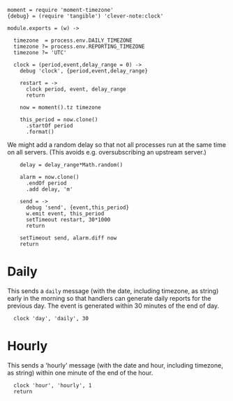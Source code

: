     moment = require 'moment-timezone'
    {debug} = (require 'tangible') 'clever-note:clock'

    module.exports = (w) ->

      timezone  = process.env.DAILY_TIMEZONE
      timezone ?= process.env.REPORTING_TIMEZONE
      timezone ?= 'UTC'

      clock = (period,event,delay_range = 0) ->
        debug 'clock', {period,event,delay_range}

        restart = ->
          clock period, event, delay_range
          return

        now = moment().tz timezone

        this_period = now.clone()
          .startOf period
          .format()

We might add a random delay so that not all processes run at the same time on all servers. (This avoids e.g. oversubscribing an upstream server.)

        delay = delay_range*Math.random()

        alarm = now.clone()
          .endOf period
          .add delay, 'm'

        send = ->
          debug 'send', {event,this_period}
          w.emit event, this_period
          setTimeout restart, 30*1000
          return

        setTimeout send, alarm.diff now
        return

Daily
=====

This sends a `daily` message (with the date, including timezone, as string) early in the morning so that handlers can generate daily reports for the previous day. The event is generated within 30 minutes of the end of day.

      clock 'day', 'daily', 30

Hourly
======

This sends a 'hourly' message (with the date and hour, including timezone, as string) within one minute of the end of the hour.

      clock 'hour', 'hourly', 1
      return
